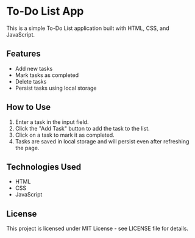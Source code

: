 # To-Do List App

This is a simple To-Do List application built with HTML, CSS, and JavaScript.

## Features

- Add new tasks
- Mark tasks as completed
- Delete tasks
- Persist tasks using local storage

## How to Use

1. Enter a task in the input field.
2. Click the "Add Task" button to add the task to the list.
3. Click on a task to mark it as completed.
4. Tasks are saved in local storage and will persist even after refreshing the page.

## Technologies Used

- HTML
- CSS
- JavaScript

## License

This project is licensed under MIT License - see LICENSE file for details.